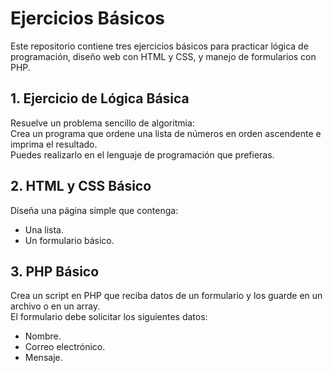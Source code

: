 # Ejercicios Básicos

Este repositorio contiene tres ejercicios básicos para practicar lógica de programación, diseño web con HTML y CSS, y manejo de formularios con PHP.

## 1. Ejercicio de Lógica Básica
Resuelve un problema sencillo de algoritmia:  
Crea un programa que ordene una lista de números en orden ascendente e imprima el resultado.  
Puedes realizarlo en el lenguaje de programación que prefieras.

## 2. HTML y CSS Básico
Diseña una página simple que contenga:  
- Una lista.  
- Un formulario básico.

## 3. PHP Básico
Crea un script en PHP que reciba datos de un formulario y los guarde en un archivo o en un array.  
El formulario debe solicitar los siguientes datos:
- Nombre.  
- Correo electrónico.  
- Mensaje.  
